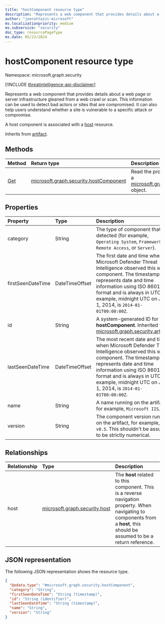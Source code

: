 ```yaml
---
title: "hostComponent resource type"
description: "Represents a web component that provides details about a web page or server infrastructure gleaned from a web crawl or scan."
author: "joerattazzi-microsoft"
ms.localizationpriority: medium
ms.subservice: "security"
doc_type: resourcePageType
ms.date: 05/23/2024
---
```


# hostComponent resource type

Namespace: microsoft.graph.security

[!INCLUDE [threatintelligence-api-disclaimer](../../includes/threatintelligence-api-disclaimer.md)]

Represents a web component that provides details about a web page or server infrastructure gleaned from a web crawl or scan. This information can be used to detect bad actors or sites that are compromised. It can also help users understand whether a site is vulnerable to a specific attack or compromise.

A host component is associated with a [host](../resources/security-host.md) resource.

Inherits from [artifact](../resources/security-artifact.md).

## Methods

| Method                                                    | Return type                                                                      | Description                                                                                                                         |
| :-------------------------------------------------------- | :------------------------------------------------------------------------------- | :---------------------------------------------------------------------------------------------------------------------------------- |
| [Get](../api/security-hostcomponent-get.md) | [microsoft.graph.security.hostComponent](../resources/security-hostcomponent.md) | Read the properties and relationships of a [microsoft.graph.security.hostComponent](../resources/security-hostcomponent.md) object. |

## Properties

| Property          | Type           | Description                                                                                                                                                                                                                                                                                |
| :---------------- | :------------- | :----------------------------------------------------------------------------------------------------------------------------------------------------------------------------------------------------------------------------------------------------------------------------------------- |
| category          | String         | The type of component that was detected (for example, `Operating System`, `Framework`, `Remote Access`, or `Server`).                                                                                                                                                                      |
| firstSeenDateTime | DateTimeOffset | The first date and time when Microsoft Defender Threat Intelligence observed this web component. The timestamp type represents date and time information using ISO 8601 format and is always in UTC. For example, midnight UTC on Jan 1, 2014, is `2014-01-01T00:00:00Z`.       |
| id                | String         | A system-generated ID for this **hostComponent**. Inherited from [microsoft.graph.security.artifact](../resources/security-artifact.md).                                                                                                                                                   |
| lastSeenDateTime  | DateTimeOffset | The most recent date and time when Microsoft Defender Threat Intelligence observed this web component. The timestamp type represents date and time information using ISO 8601 format and is always in UTC. For example, midnight UTC on Jan 1, 2014, is `2014-01-01T00:00:00Z`. |
| name              | String         | A name running on the artifact, for example, `Microsoft IIS`.                                                                                                                                                                                                                              |
| version           | String         | The component version running on the artifact, for example, `v8.5`. This shouldn't be assumed to be strictly numerical.                                                                                                                                                                   |

## Relationships

| Relationship | Type                                                           | Description                                                                                                                                                                    |
| :----------- | :------------------------------------------------------------- | :----------------------------------------------------------------------------------------------------------------------------------------------------------------------------- |
| host         | [microsoft.graph.security.host](../resources/security-host.md) | The **host** related to this component. This is a reverse navigation property. When navigating to components from a **host**, this should be assumed to be a return reference. |

## JSON representation

The following JSON representation shows the resource type.

<!-- {
  "blockType": "resource",
  "keyProperty": "id",
  "@odata.type": "microsoft.graph.security.hostComponent",
  "baseType": "microsoft.graph.security.artifact",
  "openType": false
}
-->

```json
{
  "@odata.type": "#microsoft.graph.security.hostComponent",
  "category": "String",
  "firstSeenDateTime": "String (timestamp)",
  "id": "String (identifier)",
  "lastSeenDateTime": "String (timestamp)",
  "name": "String",
  "version": "String"
}
```
